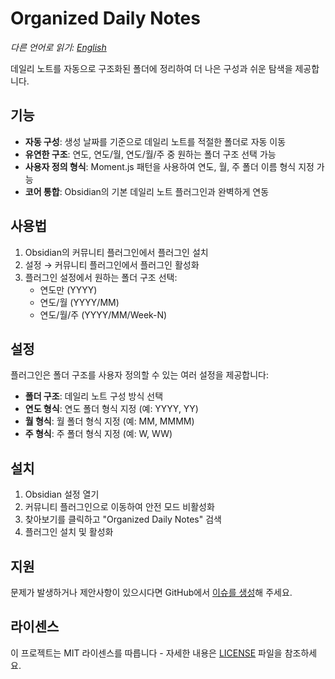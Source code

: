 # Organized Daily Notes

_다른 언어로 읽기: [English](README.md)_

데일리 노트를 자동으로 구조화된 폴더에 정리하여 더 나은 구성과 쉬운 탐색을 제공합니다.

## 기능

- **자동 구성**: 생성 날짜를 기준으로 데일리 노트를 적절한 폴더로 자동 이동
- **유연한 구조**: 연도, 연도/월, 연도/월/주 중 원하는 폴더 구조 선택 가능
- **사용자 정의 형식**: Moment.js 패턴을 사용하여 연도, 월, 주 폴더 이름 형식 지정 가능
- **코어 통합**: Obsidian의 기본 데일리 노트 플러그인과 완벽하게 연동

## 사용법

1. Obsidian의 커뮤니티 플러그인에서 플러그인 설치
2. 설정 → 커뮤니티 플러그인에서 플러그인 활성화
3. 플러그인 설정에서 원하는 폴더 구조 선택:
   - 연도만 (YYYY)
   - 연도/월 (YYYY/MM)
   - 연도/월/주 (YYYY/MM/Week-N)

## 설정

플러그인은 폴더 구조를 사용자 정의할 수 있는 여러 설정을 제공합니다:

- **폴더 구조**: 데일리 노트 구성 방식 선택
- **연도 형식**: 연도 폴더 형식 지정 (예: YYYY, YY)
- **월 형식**: 월 폴더 형식 지정 (예: MM, MMMM)
- **주 형식**: 주 폴더 형식 지정 (예: W, WW)

## 설치

1. Obsidian 설정 열기
2. 커뮤니티 플러그인으로 이동하여 안전 모드 비활성화
3. 찾아보기를 클릭하고 "Organized Daily Notes" 검색
4. 플러그인 설치 및 활성화

## 지원

문제가 발생하거나 제안사항이 있으시다면 GitHub에서 [이슈를 생성](https://github.com/duchangkim/organized-daily-notes/issues)해 주세요.

## 라이센스

이 프로젝트는 MIT 라이센스를 따릅니다 - 자세한 내용은 [LICENSE](LICENSE) 파일을 참조하세요.
